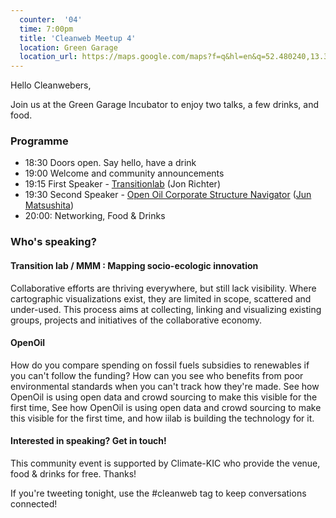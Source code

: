 ```yaml
---
  counter:  '04'
  time: 7:00pm
  title: 'Cleanweb Meetup 4'
  location: Green Garage
  location_url: https://maps.google.com/maps?f=q&hl=en&q=52.480240,13.355110
---
```


Hello Cleanwebers,  

Join us at the Green Garage Incubator to enjoy two talks, a few drinks, and food.  

### Programme

- 18:30 Doors open. Say hello, have a drink  
- 19:00 Welcome and community announcements
- 19:15 First Speaker - [Transitionlab](http://transitionlab.wordpress.com/) (Jon Richter)
- 19:30 Second Speaker - [Open Oil Corporate Structure Navigator](https://openoil.iilab.org) ([Jun Matsushita](https://iilab.org))
- 20:00: Networking, Food & Drinks

### Who's speaking?

#### Transition lab / MMM : Mapping socio-ecologic innovation

Collaborative efforts are thriving everywhere, but still lack visibility. Where cartographic visualizations exist, they are limited in scope, scattered and under-used. This process aims at collecting, linking and visualizing existing groups, projects and initiatives of the collaborative economy.

#### OpenOil

How do you compare spending on fossil fuels subsidies to renewables if you can't follow the funding? How can you see who benefits from poor environmental standards when you can't track how they're made. See how OpenOil is using open data and crowd sourcing to make this visible for the first time, See how OpenOil is using open data and crowd sourcing to make this visible for the first time, and how iilab is building the technology for it.

#### Interested in speaking? Get in touch!

This community event is supported by Climate-KIC who provide the venue, food & drinks for free. Thanks!  

If you're tweeting tonight, use the #cleanweb tag to keep conversations connected!  
